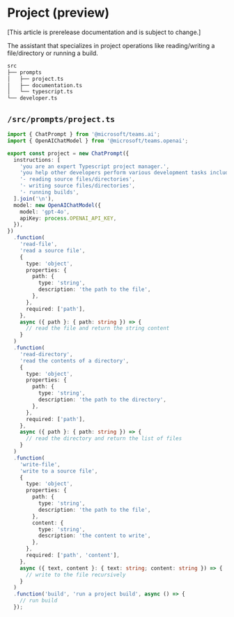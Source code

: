 # Project (preview)

[This article is prerelease documentation and is subject to change.]

The assistant that specializes in project operations like reading/writing
a file/directory or running a build.

<!-- langtabs-start -->
```bash
src
├── prompts
│   ├── project.ts
│   ├── documentation.ts
│   └── typescript.ts
└── developer.ts
```
<!-- langtabs-end -->

## `/src/prompts/project.ts`

<!-- langtabs-start -->
```typescript
import { ChatPrompt } from '@microsoft/teams.ai';
import { OpenAIChatModel } from '@microsoft/teams.openai';

export const project = new ChatPrompt({
  instructions: [
    'you are an expert Typescript project manager.',
    'you help other developers perform various development tasks including:',
    '- reading source files/directories',
    '- writing source files/directories',
    '- running builds',
  ].join('\n'),
  model: new OpenAIChatModel({
    model: 'gpt-4o',
    apiKey: process.OPENAI_API_KEY,
  }),
})
  .function(
    'read-file',
    'read a source file',
    {
      type: 'object',
      properties: {
        path: {
          type: 'string',
          description: 'the path to the file',
        },
      },
      required: ['path'],
    },
    async ({ path }: { path: string }) => {
      // read the file and return the string content
    }
  )
  .function(
    'read-directory',
    'read the contents of a directory',
    {
      type: 'object',
      properties: {
        path: {
          type: 'string',
          description: 'the path to the directory',
        },
      },
      required: ['path'],
    },
    async ({ path }: { path: string }) => {
      // read the directory and return the list of files
    }
  )
  .function(
    'write-file',
    'write to a source file',
    {
      type: 'object',
      properties: {
        path: {
          type: 'string',
          description: 'the path to the file',
        },
        content: {
          type: 'string',
          description: 'the content to write',
        },
      },
      required: ['path', 'content'],
    },
    async ({ text, content }: { text: string; content: string }) => {
      // write to the file recursively
    }
  )
  .function('build', 'run a project build', async () => {
    // run build
  });
```
<!-- langtabs-end -->